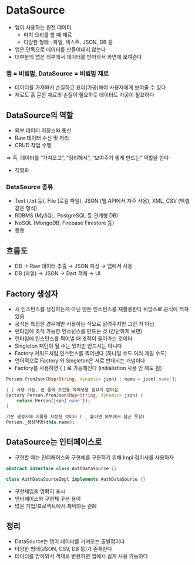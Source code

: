 # DataSource

- 앱이 사용하는 원천 데이터
    - 마치 요리를 할 때 재료
    - 다양한 형태 : 파일, 텍스트, JSON, DB 등
- 앱은 단독으로 데이터를 만들어내지 않는다
- 대부분의 앱은 외부에서 데이터를 받아와서 화면에 보여준다

### 앱 = 비빔밥, DataSource = 비빔밥 재료

- 데이터를 가져와서 손질하고 요리(가공)해야 사용자에게 보여줄 수 있다
- 재료도 흙 묻은 재료의 손질이 필요하듯 데이터도 가공이 필요하다

## DataSource의 역할

- 외부 데이터 저장소와 통신
- Raw 데이터 수신 및 처리
- CRUD 작업 수행

⇒ 즉, 데이터를 “가져오고”, “정리해서”, “보여주기 좋게 만드는” 역할을 한다

- 직렬화

### DataSource 종류

- Text (.txt 등), File (로컬 파일), JSON (웹 API에서 자주 사용), XML, CSV (엑셀 같은 형식)
- RDBMS (MySQL, PostgreSQL 등 관계형 DB)
- NoSQL (MongoDB, Firebase Firestore 등)
- 등등

## 흐름도

- DB → Raw 데이터 추출 → JSON 파싱 → 앱에서 사용
- DB (파일) → JSON → Dart 객체 → UI

## Factory 생성자

- 새 인스턴스를 생성하는게 아닌 만든 인스턴스를 재활용한다 뉘앙스로 공식에 적혀있음
- 공식은 특정한 경우에만 사용하는 식으로 알려주지만 그런 거 아님
- 런타임에 조작 가능한 인스턴스를 만드는 것 (간단하게 보면)
- 런타임에 인스턴스를 찍어낼 때 조작이 들어가는 것이다
- Singleton 패턴이 될 수는 있지만 반드시는 아니다
- Factory 키워드처럼 인스턴스를 찍어낸다 (하나일 수도 여러 개일 수도)
- 언어적으로 Factory 와 Singleton은 서로 반대되는 개념이다
- Factory를 사용하면 { } 로 가능해진다 (initializtion 사용 안 해도 됨)

```dart
Person.fronJson(Map<String, dynamic> json) : name = json['name'];

{ } 사용 가능, 한 줄에 조건을 욱여넣을 필요가 없어짐
Factory Person.fronJson(Map<String, dynamic> json) {
    return Person(json['name']);
}

기본 생성자에 이름을 지정한 것이다 ( _ 붙이면 외부에서 접근 못함)
Person._생성자명(this.name);
```

## DataSource는 인터페이스로

- 구현할 때는 인터페이스와 구현체를 구분하기 위해 Impl 접미사를 사용하자

```dart
abstract interface class AuthDataSource {}

class AuthDataSourceImpl implements AuthDataSource {}
```

- 구현체임을 명확히 표시
- 인터페이스와 구현체 구분 용이
- 많은 기업/프로젝트에서 채택하는 관례

## 정리

- DataSource는 앱이 데이터를 가져오는 출발점이다
- 다양한 형태(JSON, CSV, DB 등)가 존재한다
- 데이터를 받아와서 객체로 변환하면 앱에서 쉽게 사용 가능하다